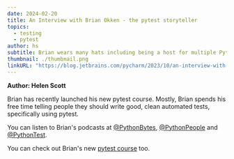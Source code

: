 ```yaml
---
date: 2024-02-20
title: An Interview with Brian Okken - the pytest storyteller
topics:
  - testing
  - pytest
author: hs
subtitle: Brian wears many hats including being a host for multiple Python podcasts and the author of Python Testing with pytest.
thumbnail: ./thumbnail.png
linkURL: "https://blog.jetbrains.com/pycharm/2023/10/an-interview-with-brian-okken-the-pytest-storyteller/"
---
```


**Author: Helen Scott**

Brian has recently launched his new pytest course. Mostly, Brian spends his free time telling people they should write good, clean automated tests, specifically using pytest.

You can listen to Brian's podcasts at [@PythonBytes](https://pythonbytes.fm/), [@PythonPeople](https://pythonpeople.fm/) and [@PythonTest](https://pythontest.com/).

You can check out Brian's new [pytest course](https://courses.pythontest.com/) too.
